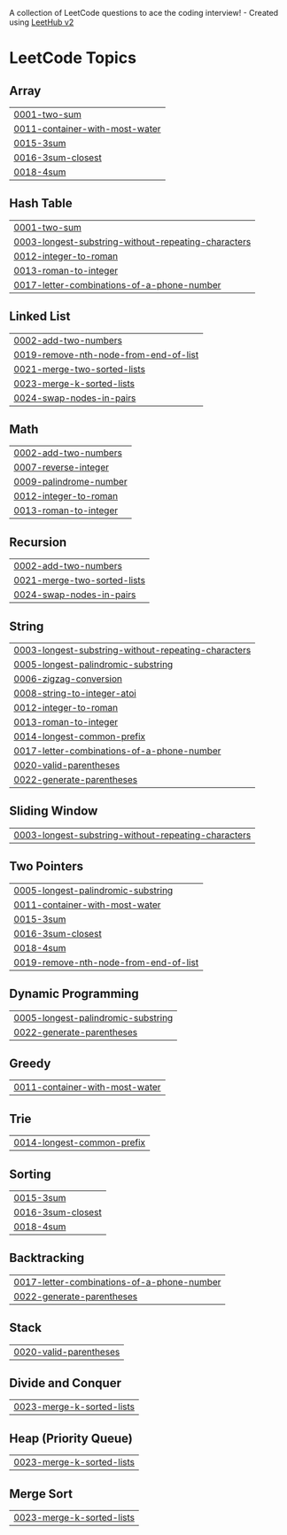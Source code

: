 A collection of LeetCode questions to ace the coding interview! - Created using [LeetHub v2](https://github.com/arunbhardwaj/LeetHub-2.0)
<!---LeetCode Topics Start-->
# LeetCode Topics
## Array
|  |
| ------- |
| [0001-two-sum](https://github.com/athul911/Leetcode/tree/master/0001-two-sum) |
| [0011-container-with-most-water](https://github.com/athul911/Leetcode/tree/master/0011-container-with-most-water) |
| [0015-3sum](https://github.com/athul911/Leetcode/tree/master/0015-3sum) |
| [0016-3sum-closest](https://github.com/athul911/Leetcode/tree/master/0016-3sum-closest) |
| [0018-4sum](https://github.com/athul911/Leetcode/tree/master/0018-4sum) |
## Hash Table
|  |
| ------- |
| [0001-two-sum](https://github.com/athul911/Leetcode/tree/master/0001-two-sum) |
| [0003-longest-substring-without-repeating-characters](https://github.com/athul911/Leetcode/tree/master/0003-longest-substring-without-repeating-characters) |
| [0012-integer-to-roman](https://github.com/athul911/Leetcode/tree/master/0012-integer-to-roman) |
| [0013-roman-to-integer](https://github.com/athul911/Leetcode/tree/master/0013-roman-to-integer) |
| [0017-letter-combinations-of-a-phone-number](https://github.com/athul911/Leetcode/tree/master/0017-letter-combinations-of-a-phone-number) |
## Linked List
|  |
| ------- |
| [0002-add-two-numbers](https://github.com/athul911/Leetcode/tree/master/0002-add-two-numbers) |
| [0019-remove-nth-node-from-end-of-list](https://github.com/athul911/Leetcode/tree/master/0019-remove-nth-node-from-end-of-list) |
| [0021-merge-two-sorted-lists](https://github.com/athul911/Leetcode/tree/master/0021-merge-two-sorted-lists) |
| [0023-merge-k-sorted-lists](https://github.com/athul911/Leetcode/tree/master/0023-merge-k-sorted-lists) |
| [0024-swap-nodes-in-pairs](https://github.com/athul911/Leetcode/tree/master/0024-swap-nodes-in-pairs) |
## Math
|  |
| ------- |
| [0002-add-two-numbers](https://github.com/athul911/Leetcode/tree/master/0002-add-two-numbers) |
| [0007-reverse-integer](https://github.com/athul911/Leetcode/tree/master/0007-reverse-integer) |
| [0009-palindrome-number](https://github.com/athul911/Leetcode/tree/master/0009-palindrome-number) |
| [0012-integer-to-roman](https://github.com/athul911/Leetcode/tree/master/0012-integer-to-roman) |
| [0013-roman-to-integer](https://github.com/athul911/Leetcode/tree/master/0013-roman-to-integer) |
## Recursion
|  |
| ------- |
| [0002-add-two-numbers](https://github.com/athul911/Leetcode/tree/master/0002-add-two-numbers) |
| [0021-merge-two-sorted-lists](https://github.com/athul911/Leetcode/tree/master/0021-merge-two-sorted-lists) |
| [0024-swap-nodes-in-pairs](https://github.com/athul911/Leetcode/tree/master/0024-swap-nodes-in-pairs) |
## String
|  |
| ------- |
| [0003-longest-substring-without-repeating-characters](https://github.com/athul911/Leetcode/tree/master/0003-longest-substring-without-repeating-characters) |
| [0005-longest-palindromic-substring](https://github.com/athul911/Leetcode/tree/master/0005-longest-palindromic-substring) |
| [0006-zigzag-conversion](https://github.com/athul911/Leetcode/tree/master/0006-zigzag-conversion) |
| [0008-string-to-integer-atoi](https://github.com/athul911/Leetcode/tree/master/0008-string-to-integer-atoi) |
| [0012-integer-to-roman](https://github.com/athul911/Leetcode/tree/master/0012-integer-to-roman) |
| [0013-roman-to-integer](https://github.com/athul911/Leetcode/tree/master/0013-roman-to-integer) |
| [0014-longest-common-prefix](https://github.com/athul911/Leetcode/tree/master/0014-longest-common-prefix) |
| [0017-letter-combinations-of-a-phone-number](https://github.com/athul911/Leetcode/tree/master/0017-letter-combinations-of-a-phone-number) |
| [0020-valid-parentheses](https://github.com/athul911/Leetcode/tree/master/0020-valid-parentheses) |
| [0022-generate-parentheses](https://github.com/athul911/Leetcode/tree/master/0022-generate-parentheses) |
## Sliding Window
|  |
| ------- |
| [0003-longest-substring-without-repeating-characters](https://github.com/athul911/Leetcode/tree/master/0003-longest-substring-without-repeating-characters) |
## Two Pointers
|  |
| ------- |
| [0005-longest-palindromic-substring](https://github.com/athul911/Leetcode/tree/master/0005-longest-palindromic-substring) |
| [0011-container-with-most-water](https://github.com/athul911/Leetcode/tree/master/0011-container-with-most-water) |
| [0015-3sum](https://github.com/athul911/Leetcode/tree/master/0015-3sum) |
| [0016-3sum-closest](https://github.com/athul911/Leetcode/tree/master/0016-3sum-closest) |
| [0018-4sum](https://github.com/athul911/Leetcode/tree/master/0018-4sum) |
| [0019-remove-nth-node-from-end-of-list](https://github.com/athul911/Leetcode/tree/master/0019-remove-nth-node-from-end-of-list) |
## Dynamic Programming
|  |
| ------- |
| [0005-longest-palindromic-substring](https://github.com/athul911/Leetcode/tree/master/0005-longest-palindromic-substring) |
| [0022-generate-parentheses](https://github.com/athul911/Leetcode/tree/master/0022-generate-parentheses) |
## Greedy
|  |
| ------- |
| [0011-container-with-most-water](https://github.com/athul911/Leetcode/tree/master/0011-container-with-most-water) |
## Trie
|  |
| ------- |
| [0014-longest-common-prefix](https://github.com/athul911/Leetcode/tree/master/0014-longest-common-prefix) |
## Sorting
|  |
| ------- |
| [0015-3sum](https://github.com/athul911/Leetcode/tree/master/0015-3sum) |
| [0016-3sum-closest](https://github.com/athul911/Leetcode/tree/master/0016-3sum-closest) |
| [0018-4sum](https://github.com/athul911/Leetcode/tree/master/0018-4sum) |
## Backtracking
|  |
| ------- |
| [0017-letter-combinations-of-a-phone-number](https://github.com/athul911/Leetcode/tree/master/0017-letter-combinations-of-a-phone-number) |
| [0022-generate-parentheses](https://github.com/athul911/Leetcode/tree/master/0022-generate-parentheses) |
## Stack
|  |
| ------- |
| [0020-valid-parentheses](https://github.com/athul911/Leetcode/tree/master/0020-valid-parentheses) |
## Divide and Conquer
|  |
| ------- |
| [0023-merge-k-sorted-lists](https://github.com/athul911/Leetcode/tree/master/0023-merge-k-sorted-lists) |
## Heap (Priority Queue)
|  |
| ------- |
| [0023-merge-k-sorted-lists](https://github.com/athul911/Leetcode/tree/master/0023-merge-k-sorted-lists) |
## Merge Sort
|  |
| ------- |
| [0023-merge-k-sorted-lists](https://github.com/athul911/Leetcode/tree/master/0023-merge-k-sorted-lists) |
<!---LeetCode Topics End-->